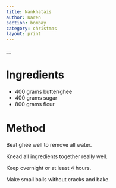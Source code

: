 ```yaml
---
title: Nankhatais
author: Karen
section: bombay
category: christmas
layout: print
---
```

__


# Ingredients

* 400 grams butter/ghee
* 400 grams sugar
* 800 grams flour



# Method

Beat ghee well to remove all water.

Knead all ingredients together really well.

Keep overnight or at least 4 hours.

Make small balls without cracks and bake. 
 





